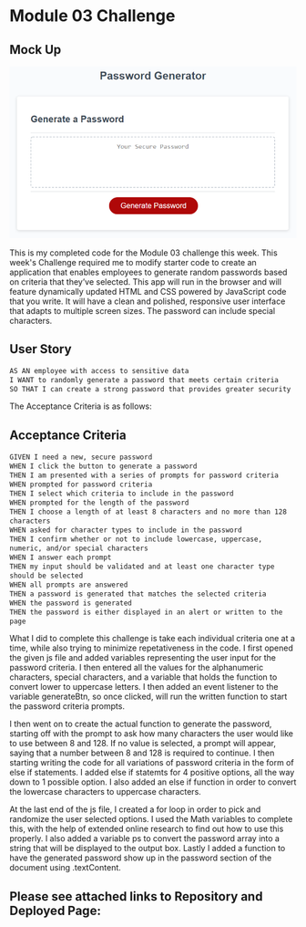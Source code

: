 # Module 03 Challenge

## Mock Up

![This is a screenshot of my portfolio](./Assets/03-javascript-homework-demo.png)

This is my completed code for the Module 03 challenge this week. This week's Challenge required me to modify starter code to create an application that enables employees to generate random passwords based on criteria that they’ve selected. This app will run in the browser and will feature dynamically updated HTML and CSS powered by JavaScript code that you write. It will have a clean and polished, responsive user interface that adapts to multiple screen sizes. The password can include special characters.

## User Story

```
AS AN employee with access to sensitive data
I WANT to randomly generate a password that meets certain criteria
SO THAT I can create a strong password that provides greater security
```

The Acceptance Criteria is as follows:

## Acceptance Criteria

```
GIVEN I need a new, secure password
WHEN I click the button to generate a password
THEN I am presented with a series of prompts for password criteria
WHEN prompted for password criteria
THEN I select which criteria to include in the password
WHEN prompted for the length of the password
THEN I choose a length of at least 8 characters and no more than 128 characters
WHEN asked for character types to include in the password
THEN I confirm whether or not to include lowercase, uppercase, numeric, and/or special characters
WHEN I answer each prompt
THEN my input should be validated and at least one character type should be selected
WHEN all prompts are answered
THEN a password is generated that matches the selected criteria
WHEN the password is generated
THEN the password is either displayed in an alert or written to the page
```

What I did to complete this challenge is take each individual criteria one at a time, while also trying to minimize repetativeness in the code. I first opened the given js file and added variables representing the user input for the password criteria. I then entered all the values for the alphanumeric characters, special characters, and a variable that holds the function to convert lower to uppercase letters. I then added an event listener to the variable generateBtn, so once clicked, will run the written function to start the password criteria prompts.

I then went on to create the actual function to generate the password, starting off with the prompt to ask how many characters the user would like to use between 8 and 128. If no value is selected, a prompt will appear, saying that a number between 8 and 128 is required to continue. I then starting writing the code for all variations of password criteria in the form of else if statements. I added else if statemts for 4 positive options, all the way down to 1 possible option. I also added an else if function in order to convert the lowercase characters to uppercase characters.

At the last end of the js file, I created a for loop in order to pick and randomize the user selected options. I used the Math variables to complete this, with the help of extended online research to find out how to use this properly. I also added a variable ps to convert the password array into a string that will be displayed to the output box. Lastly I added a function to have the generated password show up in the password section of the document using .textContent.



## Please see attached links to Repository and Deployed Page:



